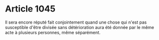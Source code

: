 # Article 1045

Il sera encore réputé fait conjointement quand une chose qui n'est pas susceptible d'être divisée sans détérioration aura été donnée par le même acte à plusieurs personnes, même séparément.
